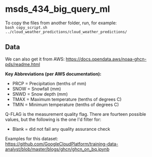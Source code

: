 # msds_434_big_query_ml

To copy the files from another folder, run, for example:    
`bash copy_script.sh ../cloud_weather_predictions/cloud_weather_predictions/`


## Data
We can also get it from AWS: https://docs.opendata.aws/noaa-ghcn-pds/readme.html 

__Key Abbreviations (per AWS documentation):__
* PRCP = Precipitation (tenths of mm)
* SNOW = Snowfall (mm)
* SNWD = Snow depth (mm)
* TMAX = Maximum temperature (tenths of degrees C)
* TMIN = Minimum temperature (tenths of degrees C)


Q-FLAG is the measurement quality flag. 
There are fourteen possible values, but the following is the one I'd filter for:

* Blank = did not fail any quality assurance check

Examples for this dataset:
https://github.com/GoogleCloudPlatform/training-data-analyst/blob/master/blogs/ghcn/ghcn_on_bq.ipynb

